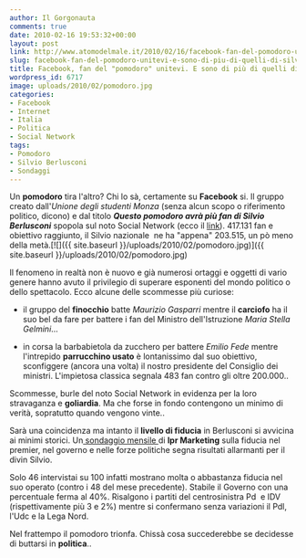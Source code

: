 ```yaml
---
author: Il Gorgonauta
comments: true
date: 2010-02-16 19:53:32+00:00
layout: post
link: http://www.atomodelmale.it/2010/02/16/facebook-fan-del-pomodoro-unitevi-e-sono-di-piu-di-quelli-di-silvio-berlusconi/
slug: facebook-fan-del-pomodoro-unitevi-e-sono-di-piu-di-quelli-di-silvio-berlusconi
title: Facebook, fan del "pomodoro" unitevi. E sono di più di quelli di Silvio Berlusconi.
wordpress_id: 6717
image: uploads/2010/02/pomodoro.jpg
categories:
- Facebook
- Internet
- Italia
- Politica
- Social Network
tags:
- Pomodoro
- Silvio Berlusconi
- Sondaggi
---
```


Un **pomodoro** tira l'altro? Chi lo sà, certamente su **Facebook** si. Il gruppo creato dall'_Unione degli studenti Monza_ (senza alcun scopo o riferimento politico, dicono) e dal titolo **_Questo pomodoro avrà più fan di Silvio Berlusconi_** spopola sul noto Social Network (ecco il [link](http://www.facebook.com/pages/Questo-pomodoro-avra-piu-fan-di-Silvio-Berlusconi/312287616880?v=wall&ref=search)). 417.131 fan e obiettivo raggiunto, il Silvio nazionale  ne ha "appena" 203.515, un pò meno della metà.[![]({{ site.baseurl }}/uploads/2010/02/pomodoro.jpg)]({{ site.baseurl }}/uploads/2010/02/pomodoro.jpg)

Il fenomeno in realtà non è nuovo e già numerosi ortaggi e oggetti di vario genere hanno avuto il privilegio di superare esponenti del mondo politico o dello spettacolo. Ecco alcune delle scommesse più curiose:

	
  * il gruppo del **finocchio** batte _Maurizio Gasparri_ mentre il **carciofo** ha il suo bel da fare per battere i fan del Ministro dell'Istruzione _Maria Stella Gelmini_...

	
  * in corsa la barbabietola da zucchero per battere _Emilio Fede_ mentre l'intrepido **parrucchino usato** è lontanissimo dal suo obiettivo, sconfiggere (ancora una volta) il nostro presidente del Consiglio dei ministri. L'impietosa classica segnala 483 fan contro gli oltre 200.000..

Scommesse, burle del noto Social Network in evidenza per la loro stravaganza e **goliardia**. Ma che forse in fondo contengono un minimo di verità, sopratutto quando vengono vinte..

Sarà una coincidenza ma intanto il **livello di fiducia** in Berlusconi si avvicina ai minimi storici. Un[ sondaggio mensile ](http://www.repubblica.it/statickpm3/rep-locali/repubblica/speciale/2010/sondaggi_ipr/fiducia_governo_febbraio.html)di **Ipr Marketing** sulla fiducia nel premier, nel governo e nelle forze politiche segna risultati allarmanti per il divin Silvio.

Solo 46 intervistai su 100 infatti mostrano molta o abbastanza fiducia nel suo operato (contro i 48 del mese precedente). Stabile il Governo con una percentuale ferma al 40%. Risalgono i partiti del centrosinistra Pd  e IDV (rispettivamente più 3 e 2%) mentre si confermano senza variazioni il Pdl, l'Udc e la Lega Nord.

Nel frattempo il pomodoro trionfa. Chissà cosa succederebbe se decidesse di buttarsi in **politica**..
